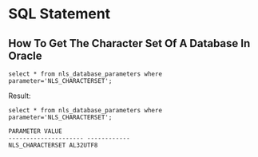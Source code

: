 # SQL Statement

## How To Get The Character Set Of A Database In Oracle

    select * from nls_database_parameters where parameter='NLS_CHARACTERSET';
    
Result:

    select * from nls_database_parameters where parameter='NLS_CHARACTERSET';

    PARAMETER VALUE
    --------------------- ------------
    NLS_CHARACTERSET AL32UTF8
